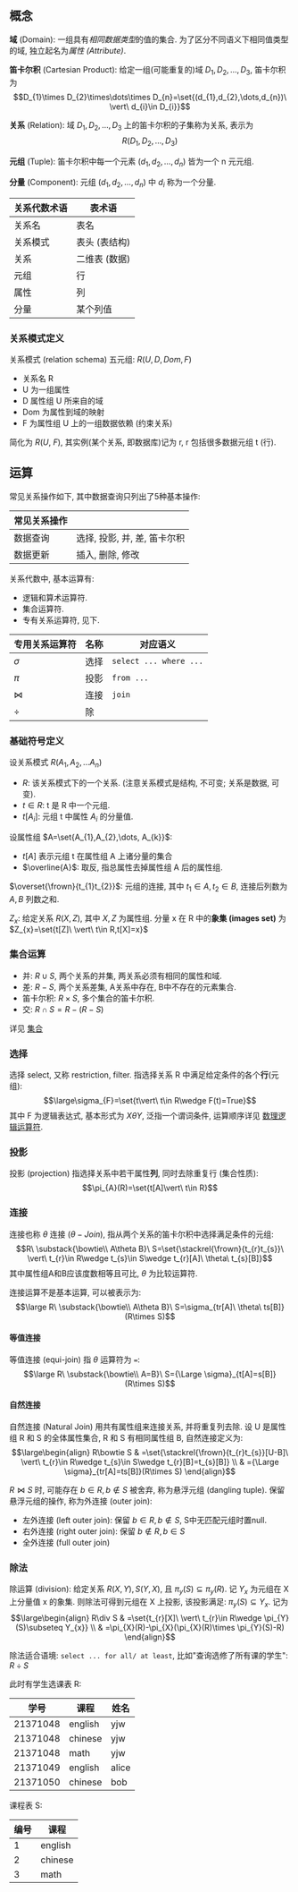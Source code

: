
## 概念

**域** (Domain): 一组具有*相同数据类型*的值的集合. 为了区分不同语义下相同值类型的域, 独立起名为*属性 (Attribute)*.

**笛卡尔积** (Cartesian Product): 给定一组(可能重复的)域 $D_{1},D_{2},\dots,D_{3}$, 笛卡尔积为 $$D_{1}\times D_{2}\times\dots\times D_{n}=\set{(d_{1},d_{2},\dots,d_{n})\ \vert\ d_{i}\in D_{i}}$$

**关系** (Relation): 域 $D_{1},D_{2},\dots,D_{3}$ 上的笛卡尔积的子集称为关系, 表示为 $$R(D_{1},D_{2},\dots,D_{3})$$

**元组** (Tuple): 笛卡尔积中每一个元素 $(d_{1},d_{2},\dots,d_{n})$ 皆为一个 n 元元组.

**分量** (Component): 元组 $(d_{1},d_{2},\dots,d_{n})$ 中 $d_{i}$ 称为一个分量.


| 关系代数术语 | 表术语        |
| ------------ | ------------- |
| 关系名       | 表名          |
| 关系模式     | 表头 (表结构) |
| 关系         | 二维表 (数据) |
| 元组         | 行            |
| 属性         | 列            |
| 分量         | 某个列值      |

### 关系模式定义

关系模式 (relation schema) 五元组: $R(U, D, Dom, F)$
- 关系名 R
- U 为一组属性
- D 属性组 U 所来自的域
- Dom 为属性到域的映射
- F 为属性组 U 上的一组数据依赖 (约束关系)

简化为 $R(U,\ F)$, 其实例(某个关系, 即数据库)记为 r, r 包括很多数据元组 t (行).

## 运算

常见关系操作如下, 其中数据查询只列出了5种基本操作:

| 常见关系操作 |                              |
| ------------ | ---------------------------- |
| 数据查询     | 选择, 投影, 并, 差, 笛卡尔积 |
| 数据更新     | 插入, 删除, 修改         |

关系代数中, 基本运算有:
- 逻辑和算术运算符.
- 集合运算符.
- 专有关系运算符, 见下.

| 专用关系运算符 | 名称 | 对应语义     |
| -------------- | ---- | ------------ |
| $\sigma$       | 选择 | `select ... where ...` |
| $\pi$          | 投影 | `from ...`   |
| $\bowtie$      | 连接 | `join`       |
| $\div$               |   除   |              |

### 基础符号定义

设关系模式 $R(A_{1}, A_{2},\dots A_{n})$
- $R$: 该关系模式下的一个关系. (注意关系模式是结构, 不可变; 关系是数据, 可变).
- $t\in R$: t 是 R 中一个元组.
- $t[A_{i}]$: 元组 t 中属性 $A_{i}$ 的分量值.

设属性组 $A=\set{A_{1},A_{2},\dots, A_{k}}$:
- $t[A]$ 表示元组 t 在属性组 A 上诸分量的集合
- $\overline{A}$: 取反, 指总属性去掉属性组 A 后的属性组.

$\overset{\frown}{t_{1}t_{2}}$: 元组的连接, 其中 $t_{1}\in A, t_{2}\in B$, 连接后列数为 $A,B$ 列数之和.

$Z_{x}$: 给定关系 $R(X,Z)$, 其中 $X,Z$ 为属性组. 分量 x 在 R 中的**象集 (images set)** 为 $Z_{x}=\set{t[Z]\ \vert\ t\in R,t[X]=x}$


### 集合运算

- 并: $R\cup S$, 两个关系的并集, 两关系必须有相同的属性和域.
- 差: $R-S$, 两个关系差集, A关系中存在, B中不存在的元素集合.
- 笛卡尔积: $R\times S$, 多个集合的笛卡尔积.
- 交: $R\cap S=R-(R-S)$

详见 [集合](/Math/抽象代数/集合.md)

### 选择

选择 select, 又称 restriction, filter. 指选择关系 R 中满足给定条件的各个**行**(元组): $$\large\sigma_{F}=\set{t\vert\ t\in R\wedge F(t)=True}$$ 其中 F 为逻辑表达式, 基本形式为 $X\theta Y$, 泛指一个谓词条件, 运算顺序详见 [数理逻辑运算符](obsidian://open?vault=Math&file=%E7%A6%BB%E6%95%A3%E6%95%B0%E5%AD%A6%2F%E6%95%B0%E7%90%86%E9%80%BB%E8%BE%91%2F%E8%BF%90%E7%AE%97%E7%AC%A6%E4%BC%98%E5%85%88%E7%BA%A7).

### 投影

投影 (projection) 指选择关系中若干属性**列**, 同时去除重复行 (集合性质): $$\pi_{A}(R)=\set{t[A]\vert\ t\in R}$$ 

### 连接

连接也称 $\theta$ 连接 ($\theta-Join$), 指从两个关系的笛卡尔积中选择满足条件的元组: $$R\ \substack{\bowtie\\ A\theta B}\ S=\set{\stackrel{\frown}{t_{r}t_{s}}\ \vert\ t_{r}\in R\wedge t_{s}\in S\wedge t_{r}[A]\ \theta\ t_{s}[B]}$$ 其中属性组A和B应该度数相等且可比, $\theta$ 为比较运算符.

连接运算不是基本运算, 可以被表示为: $$\large R\ \substack{\bowtie\\ A\theta B}\ S=\sigma_{tr[A]\ \theta\ ts[B]}(R\times S)$$ 

#### 等值连接

等值连接 (equi-join) 指 $\theta$ 运算符为 `=`: $$\large R\ \substack{\bowtie\\ A=B}\ S={\Large \sigma}_{t[A]=s[B]}(R\times S)$$

#### 自然连接

自然连接 (Natural Join) 用共有属性组来连接关系, 并将重复列去除. 设 U 是属性组 R 和 S 的全体属性集合, R 和 S 有相同属性组 B, 自然连接定义为: $$\large\begin{align}
R\bowtie S & =\set{\stackrel{\frown}{t_{r}t_{s}}[U-B]\ \vert\ t_{r}\in R\wedge t_{s}\in S\wedge t_{r}[B]=t_{s}[B]} \\
 & ={\Large \sigma}_{tr[A]=ts[B]}(R\times S)
\end{align}$$

$R\bowtie S$ 时, 可能存在 $b\in R, b\not\in S$ 被舍弃, 称为悬浮元组 (dangling tuple). 保留悬浮元组的操作, 称为外连接 (outer join):
- 左外连接 (left outer join): 保留 $b\in R,b\not \in S$, S中无匹配元组时置null.
- 右外连接 (right outer join): 保留 $b\not\in R, b\in S$
- 全外连接 (full outer join)

### 除法

除运算 (division): 给定关系 $R(X,Y),S(Y,X)$, 且 $\pi_{y}(S)\subseteq \pi_{y}(R)$. 记 $Y_{x}$ 为元组在 X 上分量值 x 的象集. 则除法可得到元组在 X 上投影, 该投影满足: $\pi_{y}(S)\subseteq Y_{x}$. 记为 $$\large\begin{align}
R\div S & =\set{t_{r}[X]\ \vert\ t_{r}\in R\wedge \pi_{Y}(S)\subseteq Y_{x}} \\
 & =\pi_{X}(R)-\pi_{X}(\pi_{X}(R)\times \pi_{Y}(S)-R)
\end{align}$$

除法适合语境: `select ... for all/ at least`, 比如"查询选修了所有课的学生": $R\div S$ 

此时有学生选课表 R: 

| 学号     | 课程    | 姓名 |
| -------- | ------- | ---- |
| 21371048 | english | yjw  |
| 21371048 | chinese | yjw  |
| 21371048 | math    | yjw  |
| 21371049 | english | alice   |
| 21371050 | chinese | bob     |

课程表 S:

| 编号 | 课程    |
| ---- | ------- |
| 1    | english |
| 2    | chinese |
| 3    | math        |

